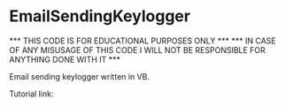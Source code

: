 # EmailSendingKeylogger

*** THIS CODE IS FOR EDUCATIONAL PURPOSES ONLY ***
*** IN CASE OF ANY MISUSAGE OF THIS CODE I WILL NOT BE RESPONSIBLE FOR ANYTHING DONE WITH IT ***

Email sending keylogger written in VB.

Tutorial link:
